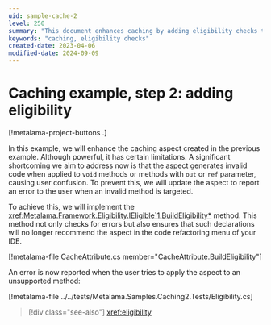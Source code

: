 ```yaml
---
uid: sample-cache-2
level: 250
summary: "This document enhances caching by adding eligibility checks to prevent applying the aspect to `void` methods or methods with `out` or `ref` parameters."
keywords: "caching, eligibility checks"
created-date: 2023-04-06
modified-date: 2024-09-09
---
```


# Caching example, step 2: adding eligibility

[!metalama-project-buttons .]

In this example, we will enhance the caching aspect created in the previous example. Although powerful, it has certain
limitations. A significant shortcoming we aim to address now is that the aspect generates invalid code when applied
to `void` methods or methods with `out` or `ref` parameter, causing user confusion. To prevent this, we will update the
aspect to report an error to the user when an invalid method is targeted.

To achieve this, we will implement the <xref:Metalama.Framework.Eligibility.IEligible`1.BuildEligibility*> method. This
method not only checks for errors but also ensures that such declarations will no longer recommend the aspect in the
code refactoring menu of your IDE.

[!metalama-file CacheAttribute.cs member="CacheAttribute.BuildEligibility"]

An error is now reported when the user tries to apply the aspect to an unsupported method:

[!metalama-file ../../tests/Metalama.Samples.Caching2.Tests/Eligibility.cs]

> [!div class="see-also"]
> <xref:eligibility>



